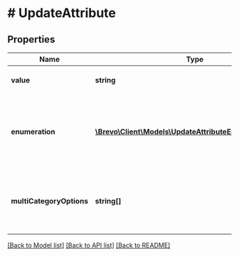 # # UpdateAttribute

## Properties

Name | Type | Description | Notes
------------ | ------------- | ------------- | -------------
**value** | **string** | Value of the attribute to update. **Use only if the attribute&#39;s category is &#39;calculated&#39; or &#39;global&#39;** | [optional]
**enumeration** | [**\Brevo\Client\Models\UpdateAttributeEnumerationInner[]**](UpdateAttributeEnumerationInner.md) | List of the values and labels that the attribute can take. **Use only if the attribute&#39;s category is \&quot;category\&quot;**. For example, **[{\&quot;value\&quot;:1, \&quot;label\&quot;:\&quot;male\&quot;}, {\&quot;value\&quot;:2, \&quot;label\&quot;:\&quot;female\&quot;}]** | [optional]
**multiCategoryOptions** | **string[]** | Use this option to add multiple-choice attributes options only if the attribute&#39;s category is \&quot;normal\&quot;. **This option is specifically designed for updating multiple-choice attributes**. For example: **[\&quot;USA\&quot;,\&quot;INDIA\&quot;]** | [optional]

[[Back to Model list]](../../README.md#models) [[Back to API list]](../../README.md#endpoints) [[Back to README]](../../README.md)
